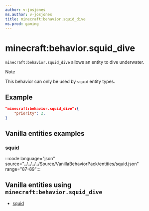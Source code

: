 ```yaml
---
author: v-josjones
ms.author: v-josjones
title: minecraft:behavior.squid_dive
ms.prod: gaming
---
```


# minecraft:behavior.squid_dive

`minecraft:behavior.squid_dive` allows an entity to dive underwater.

> [!NOTE]
> This behavior can only be used by `squid` entity types.

## Example

```json
"minecraft:behavior.squid_dive":{
    "priority": 2,
}
```

## Vanilla entities examples

### squid

:::code language="json" source="../../../../Source/VanillaBehaviorPack/entities/squid.json" range="87-89":::

## Vanilla entities using `minecraft:behavior.squid_dive`

- [squid](../../../../Source/VanillaBehaviorPack_Snippets/entities/squid.md)
